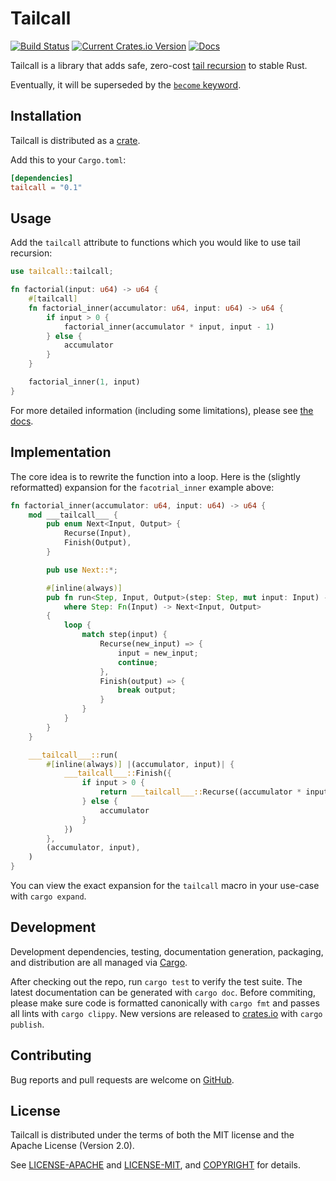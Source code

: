 # Tailcall

[![Build Status](https://travis-ci.org/alecdotninja/tailcall.svg?branch=master)](https://travis-ci.org/alecdotninja/tailcall)
[![Current Crates.io Version](https://img.shields.io/crates/v/tailcall.svg)](https://crates.io/crates/tailcall)
[![Docs](https://docs.rs/tailcall/badge.svg)](https://docs.rs/tailcall)

Tailcall is a library that adds safe, zero-cost [tail recursion](https://en.wikipedia.org/wiki/Tail_call) to stable Rust.

Eventually, it will be superseded by the [`become` keyword](https://internals.rust-lang.org/t/pre-rfc-explicit-proper-tail-calls/3797/16).

## Installation

Tailcall is distributed as a [crate](https://crates.io/crates/tailcall).

Add this to your `Cargo.toml`:

```toml
[dependencies]
tailcall = "0.1"
```

## Usage

Add the `tailcall` attribute to functions which you would like to use tail recursion:

```rust
use tailcall::tailcall;

fn factorial(input: u64) -> u64 {
    #[tailcall]
    fn factorial_inner(accumulator: u64, input: u64) -> u64 {
        if input > 0 {
            factorial_inner(accumulator * input, input - 1)
        } else {
            accumulator
        }
    }

    factorial_inner(1, input)
}
```

For more detailed information (including some limitations), please see [the docs](https://docs.rs/tailcall).

## Implementation

The core idea is to rewrite the function into a loop. Here is the (slightly reformatted) expansion for the `facotrial_inner` example above:

```rust
fn factorial_inner(accumulator: u64, input: u64) -> u64 {
    mod ___tailcall___ {
        pub enum Next<Input, Output> {
            Recurse(Input),
            Finish(Output),
        }

        pub use Next::*;

        #[inline(always)]
        pub fn run<Step, Input, Output>(step: Step, mut input: Input) -> Output
            where Step: Fn(Input) -> Next<Input, Output>
        {
            loop {
                match step(input) {
                    Recurse(new_input) => {
                        input = new_input;
                        continue;
                    },
                    Finish(output) => {
                        break output;
                    }
                }
            }
        }
    }

    ___tailcall___::run(
        #[inline(always)] |(accumulator, input)| {
            ___tailcall___::Finish({
                if input > 0 {
                    return ___tailcall___::Recurse((accumulator * input, input - 1))
                } else {
                    accumulator
                }
            })
        },
        (accumulator, input),
    )
}
```

You can view the exact expansion for the `tailcall` macro in your use-case with `cargo expand`.

## Development

Development dependencies, testing, documentation generation, packaging, and distribution are all managed via [Cargo](https://doc.rust-lang.org/cargo/getting-started/installation.html).

After checking out the repo, run `cargo test` to verify the test suite.
The latest documentation can be generated with `cargo doc`.
Before commiting, please make sure code is formatted canonically with `cargo fmt` and passes all lints with `cargo clippy`.
New versions are released to [crates.io](https://crates.io/crates/tailcall) with `cargo publish`.

## Contributing

Bug reports and pull requests are welcome on [GitHub](https://github.com/alecdotninja/tailcall).

## License

Tailcall is distributed under the terms of both the MIT license and the Apache License (Version 2.0).

See [LICENSE-APACHE](LICENSE-APACHE) and [LICENSE-MIT](LICENSE-MIT), and [COPYRIGHT](COPYRIGHT) for details.
